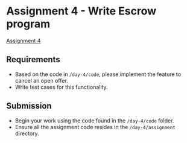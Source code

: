 # Assignment 4 - Write Escrow program

[Assignment 4](https://classroom.github.com/a/B6Da--am)

## Requirements

- Based on the code in `/day-4/code`, please implement the feature to cancel an open offer.
- Write test cases for this functionality.

## Submission

- Begin your work using the code found in the `/day-4/code` folder.
- Ensure all the assignment code resides in the `/day-4/assignment` directory.
